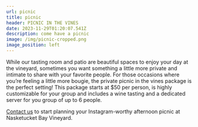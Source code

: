 ```yaml
---
url: picnic
title: picnic
header: PICNIC IN THE VINES
date: 2023-11-29T01:20:07.541Z
description: come have a picnic
image: /img/picnic-cropped.png
image_position: left
---
```

While our tasting room and patio are beautiful spaces to enjoy your day at the vineyard, sometimes you want something a little more private and intimate to share with your favorite people. For those occasions where you’re feeling a little more bougie, the private picnic in the vines package is the perfect setting! This package starts at $50 per person, is highly customizable for your group and includes a wine tasting and a dedicated server for you group of up to 6 people. 

[Contact us](mailto:info@peacelovevino.net) to start planning your Instagram-worthy afternoon picnic at Nasketucket Bay Vineyard.